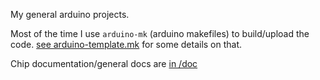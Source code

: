 My general arduino projects.

Most of the time I use `arduino-mk` (arduino makefiles) to build/upload the code. [see arduino-template.mk](code/arduino-template.mk) for some details on that.

Chip documentation/general docs are [in /doc](doc/readme.md)